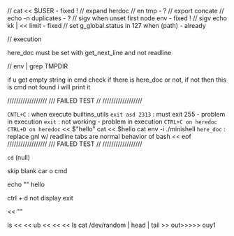 // cat << $USER - fixed !
// expand herdoc
// en tmp - ?
// export concate
// echo -n duplicates - ?
// sigv when unset first node env - fixed !
// sigv echo kk | << limit - fixed
// set g_global.status in 127 when (path) - already

// execution

here_doc must be set with get_next_line and not readline

// env | grep TMPDIR


if u get empty string in cmd check if there is here_doc or not, if not then this is cmd not found i will print it

//////////////////
/// FAILED TEST // 
//////////////////

`CNTL+C` : when execute builtins_utils
`exit asd 2313` : must exit 255 - problem in execution
`exit` : not working - problem in execution
`CTRL+C on heredoc`
`CTRL+D on heredoc`
<< $"hello" cat
<< $hello cat
env -i ./minishell
`here_doc` : replace gnl w/ readline tabs are normal behavior of bash
<< eof 
//////////////////
/// FAILED TEST // 
//////////////////



`cd` (null)

skip blank car o cmd

echo "" hello


ctrl + d not display exit

<< ""

ls << << ub
<< << << ls
cat /dev/random | head | tail >> out>>>>> ouy1